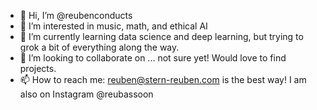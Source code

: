 - 👋 Hi, I’m @reubenconducts
- 👀 I’m interested in music, math, and ethical AI
- 🌱 I’m currently learning data science and deep learning, but trying to grok a bit of everything along the way.
- 💞️ I’m looking to collaborate on ... not sure yet! Would love to find projects.
- 📫 How to reach me: reuben@stern-reuben.com is the best way! I am also on Instagram @reubassoon
<!---
reubenconducts/reubenconducts is a ✨ special ✨ repository because its `README.md` (this file) appears on your GitHub profile.
You can click the Preview link to take a look at your changes.
--->
